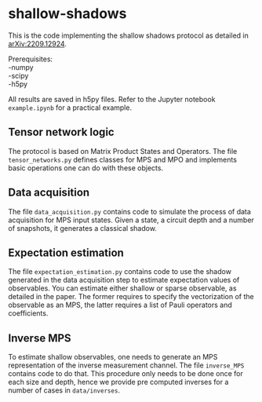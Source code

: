 # shallow-shadows

This is the code implementing the shallow shadows protocol as detailed in [arXiv:2209.12924](https://arxiv.org/abs/2209.12924). 

Prerequisites:  
-numpy  
-scipy  
-h5py  

All results are saved in h5py files. Refer to the Jupyter notebook <code>example.ipynb</code> for a practical example.

## Tensor network logic

The protocol is based on Matrix Product States and Operators. The file <code>tensor_networks.py</code> defines classes for MPS and MPO and implements basic operations one can do with these objects. 

## Data acquisition

The file <code>data_acquisition.py</code> contains code to simulate the process of data acquisition for MPS input states. Given a state, a circuit depth and a number of snapshots, it generates a classical shadow.

## Expectation estimation

The file <code>expectation_estimation.py</code> contains code to use the shadow generated in the data acquisition step to estimate expectation values of observables. You can estimate either shallow or sparse observable, as detailed in the paper. The former requires to specify the vectorization of the observable as an MPS, the latter requires a list of Pauli operators and coefficients.

## Inverse MPS

To estimate shallow observables, one needs to generate an MPS representation of the inverse measurement channel. The file <code>inverse_MPS</code> contains code to do that. This procedure only needs to be done once for each size and depth, hence we provide pre computed inverses for a number of cases in <code>data/inverses</code>.
